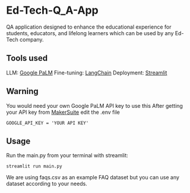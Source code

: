 # Ed-Tech-Q_A-App

QA application designed to enhance the educational experience for students, educators, and lifelong learners which can be used by any Ed-Tech company. 

## Tools used
LLM: [Google PaLM](https://ai.google/discover/palm2)
Fine-tuning: [LangChain](https://www.langchain.com/)
Deployment: [Streamlit](https://streamlit.io/)

## Warning
You would need your own Google PaLM API key to use this
After getting your API key from [MakerSuite](https://makersuite.google.com/app/apikey) edit the .env file

```
GOOGLE_API_KEY = 'YOUR API KEY'
```

## Usage
Run the main.py from your terminal with streamlit:
```
streamlit run main.py
```

We are using faqs.csv as an example FAQ dataset but you can use any dataset according to your needs.
